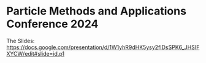 # Particle Methods and Applications Conference 2024

The Slides: https://docs.google.com/presentation/d/1W1yhR9dHK5ysy2fIDsSPK6_JHSIFXYCW/edit#slide=id.p1